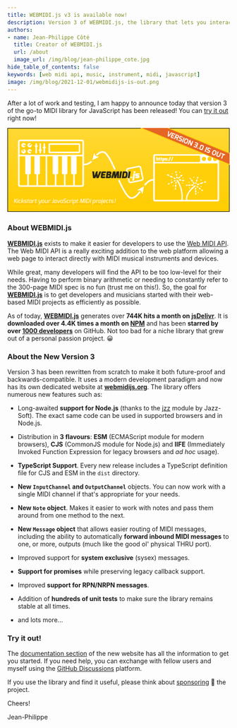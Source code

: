 ```yaml
---
title: WEBMIDI.js v3 is available now!
description: Version 3 of WEBMIDI.js, the library that lets you interact with your MIDI instruments and devices, is now available. It features Node.js and TypeScript support, various new objects (Message, Note, etc.) and a completely rewritten engine.
authors:
- name: Jean-Philippe Côté
  title: Creator of WEBMIDI.js
  url: /about
  image_url: /img/blog/jean-philippe_cote.jpg
hide_table_of_contents: false
keywords: [web midi api, music, instrument, midi, javascript]
image: /img/blog/2021-12-01/webmidijs-is-out.png
---
```


After a lot of work and testing, I am happy to announce today that version 3 of the go-to MIDI
library for JavaScript has been released! You can [try it out](https://webmidijs.org/docs) right 
now!

<!--truncate-->

![](webmidi.js-is-available-now.png)

### About WEBMIDI.js

[**WEBMIDI.js**](https://webmidijs.org) exists to make it easier for developers to use the
[Web MIDI API](https://webaudio.github.io/web-midi-api/). The Web MIDI API is a really exciting
addition to the web platform allowing a web page to interact directly with MIDI musical instruments
and devices.

While great, many developers will find the API to be too low-level for their needs. Having to
perform binary arithmetic or needing to constantly refer to the 300-page MIDI spec is no fun (trust
me on this!). So, the goal for [**WEBMIDI.js**](https://webmidijs.org) is to get developers and 
musicians started with their web-based MIDI projects as efficiently as possible.

As of today, [**WEBMIDI.js**](https://webmidijs.org) generates over **744K hits a month on
[jsDelivr](https://www.jsdelivr.com/package/npm/webmidi)**. It is **downloaded over 4.4K times a
month on [NPM](https://www.npmjs.com/package/webmidi)** and has been **starred by over
[1000 developers](https://github.com/djipco/webmidi/stargazers)** on GitHub. Not too bad for a niche
library that grew out of a personal passion project. 😀

### About the New Version 3

Version 3 has been rewritten from scratch to make it both future-proof and backwards-compatible. It 
uses a modern development paradigm and now has its own dedicated website at 
[**webmidijs.org**](https://webmidijs.org). The library offers numerous new features such as:

* Long-awaited **support for Node.js** (thanks to the [jzz](https://www.npmjs.com/package/jzz)
  module by Jazz-Soft). The exact same code can be used in supported browsers and in Node.js.

* Distribution in **3 flavours**: **ESM** (ECMAScript module for modern browsers), **CJS** (CommonJS
  module for Node.js) and **IIFE** (Immediately Invoked Function Expression for legacy browsers and
  _ad hoc_ usage).

* **TypeScript Support**. Every new release includes a TypeScript definition file for CJS and ESM in
the `dist` directory.

* **New `InputChannel` and `OutputChannel`** objects. You can now work with a single MIDI channel if 
that's appropriate for your needs.

* **New `Note` object**. Makes it easier to work with notes and pass them around from one method to 
the next.

* **New `Message` object** that allows easier routing of MIDI messages, including the ability to 
automatically **forward inbound MIDI messages** to one, or more, outputs (much like the good ol' 
physical THRU port).

* Improved support for **system exclusive** (sysex) messages.

* **Support for promises** while preserving legacy callback support.

* Improved **support for RPN/NRPN messages**.

* Addition of **hundreds of unit tests** to make sure the library remains stable at all times.

* and lots more...

### Try it out!

The [documentation section](https://webmidijs.org/docs) of the new website has all the information 
to get you started. If you need help, you can exchange with fellow users and myself using the 
[GitHub Discussions](https://github.com/djipco/webmidi/discussions) platform.

If you use the library and find it useful, please think about 
[sponsoring](https://github.com/sponsors/djipco) 💜 the project.

Cheers!

Jean-Philippe




